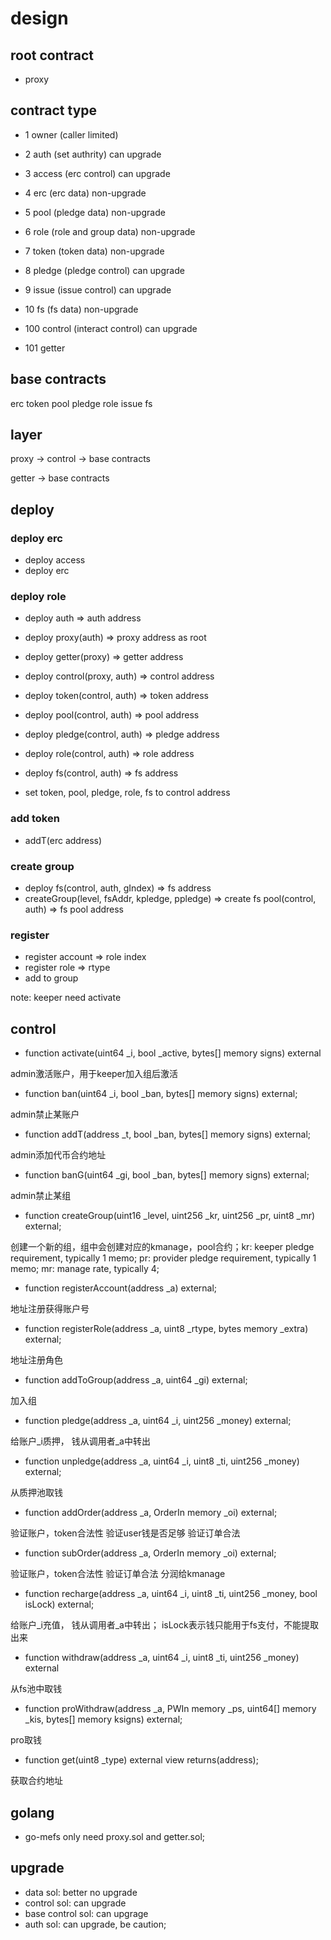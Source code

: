 # design

## root contract

+ proxy

## contract type

+ 1 owner (caller limited)
+ 2 auth (set authrity) can upgrade
+ 3 access (erc control) can upgrade
+ 4 erc (erc data) non-upgrade
+ 5 pool (pledge data) non-upgrade  
+ 6 role (role and group data) non-upgrade 
+ 7 token (token data) non-upgrade
+ 8 pledge (pledge control) can upgrade
+ 9 issue (issue control) can upgrade
+ 10 fs (fs data) non-upgrade

+ 100 control (interact control) can upgrade
+ 101 getter

## base contracts

erc
token
pool
pledge
role
issue
fs

## layer

proxy -> control -> base contracts 

getter -> base contracts 


## deploy

### deploy erc

+ deploy access 
+ deploy erc

### deploy role

+ deploy auth => auth address
+ deploy proxy(auth)  => proxy address as root
+ deploy getter(proxy) => getter address
+ deploy control(proxy, auth) => control address 
+ deploy token(control, auth) => token address
+ deploy pool(control, auth) => pool address
+ deploy pledge(control, auth) => pledge address
+ deploy role(control, auth) => role address
+ deploy fs(control, auth) => fs address

+ set token, pool, pledge, role, fs to control address

### add token

+ addT(erc address)

### create group

+ deploy fs(control, auth, gIndex) => fs address
+ createGroup(level, fsAddr, kpledge, ppledge) => create fs pool(control, auth) => fs pool address
 
### register

+ register account => role index
+ register role => rtype
+ add to group

note: keeper need activate

## control

+ function activate(uint64 _i, bool _active, bytes[] memory signs) external

admin激活账户，用于keeper加入组后激活

+ function ban(uint64 _i, bool _ban, bytes[] memory signs) external;

admin禁止某账户

+ function addT(address _t, bool _ban, bytes[] memory signs) external;

admin添加代币合约地址

+ function banG(uint64 _gi, bool _ban, bytes[] memory signs) external;

admin禁止某组

+ function createGroup(uint16 _level, uint256 _kr, uint256 _pr, uint8 _mr) external;

创建一个新的组，组中会创建对应的kmanage，pool合约；kr: keeper pledge requirement, typically 1 memo; pr: provider pledge requirement, typically 1 memo; mr: manage rate, typically 4;

+ function registerAccount(address _a) external; 

地址注册获得账户号

+ function registerRole(address _a, uint8 _rtype, bytes memory _extra) external;

地址注册角色

+ function addToGroup(address _a, uint64 _gi) external;

加入组

+ function pledge(address _a, uint64 _i, uint256 _money) external;

给账户_i质押， 钱从调用者_a中转出

+ function unpledge(address _a, uint64 _i, uint8 _ti, uint256 _money) external;

从质押池取钱

+ function addOrder(address _a, OrderIn memory _oi) external;

验证账户，token合法性
验证user钱是否足够
验证订单合法


+ function subOrder(address _a, OrderIn memory _oi) external;

验证账户，token合法性
验证订单合法
分润给kmanage

+ function recharge(address _a, uint64 _i, uint8 _ti, uint256 _money, bool isLock) external;

给账户_i充值， 钱从调用者_a中转出； isLock表示钱只能用于fs支付，不能提取出来

+ function withdraw(address _a, uint64 _i, uint8 _ti, uint256 _money) external

从fs池中取钱

+ function proWithdraw(address _a, PWIn memory _ps, uint64[] memory _kis, bytes[] memory ksigns) external;

pro取钱

+ function get(uint8 _type) external view returns(address); 

获取合约地址

## golang

+ go-mefs only need proxy.sol and getter.sol; 

## upgrade

+ data sol: better no upgrade
+ control sol: can upgrade 
+ base control sol: can upgrage
+ auth sol: can upgrade, be caution;

